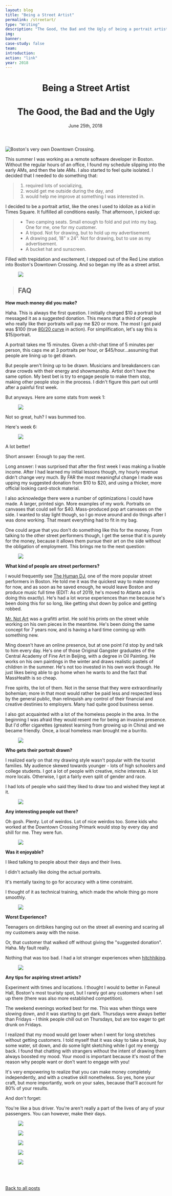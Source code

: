 ```yaml
---
layout: blog
title: "Being a Street Artist"
permalink: /streetart/
type: "Writing"
description: "The Good, the Bad and the Ugly of being a portrait artist in downtown Boston."
img: 
banner: 
case-study: false
team: 
introduction: 
action: "link"
year: 2018
---
```


<!-- ---
layout: blog
title: Vignettes
subtitle:
permalink: /vignettes/
--- -->


  <header class="tc-ns pt4 pt5-ns">
    <h1 class="f3 fw4 f2-m f-subheadline-l baskerville measure lh-title mt0 mb0">Being a Street Artist</h1>
    <h1 class="f4 fw4 f3-m center f2-l font-light font-body measure lh-title mt0">The Good, the Bad and the Ugly</h1>
    <time class="f5 f5-l db fw4 font-body mb4"> June 25th, 2018</time>
    <img class="w-100 dib center-ns measure f3" src="/assets/img/streetart/opening.jpg" alt=""/>
  </header>

![Boston's very own Downtown Crossing.]({{site.baseurl}}/assets/img/streetart/downtown.jpg)

This summer I was working as a remote software developer in Boston. Without the regular hours of an office, I found my schedule slipping into the early AMs, and then the late AMs. I also started to feel quite isolated. I decided that I needed to do something that:

> 1. required lots of socializing,
> 2. would get me outside during the day, and
> 3. would help me improve at something I was interested in.

I decided to be a portrait artist, like the ones I used to idolize as a kid in Times Square. It fulfilled all conditions easily. That afternoon, I picked up:
> - Two camping seats. Small enough to fold and put into my bag. One for me, one for my customer.
> - A tripod. Not for drawing, but to hold up my advertisement.
> - A drawing pad, 18" x 24". Not for drawing, but to use as my advertisement.
> - A bucket hat and sunscreen.

Filled with trepidation and excitement, I stepped out of the Red Line station into Boston's Downtown Crossing. And so began my life as a street artist.

<figure class="ph5-ns ph4 mw6 pb3 center"><img class="mb4" src="{{site.baseurl}}/assets/img/streetart/image0.jpg"></figure>

> ## FAQ

**How much money did you make?**

Haha. This is always the first question. I initially charged $10 a portrait but messaged it as a suggested donation. This means that a third of people who really like their portraits will pay me $20 or more. The most I got paid was $100 (true [80/20 curve](https://www.8020curve.com/instructions.html) in action). For simplification, let's say this is $15/portrait. 

A portrait takes me 15 minutes. Given a chit-chat time of 5 minutes per person, this caps me at 3 portraits per hour, or $45/hour...assuming that people are lining up to get drawn.

But people aren't lining up to be drawn. Musicians and breakdancers can draw crowds with their energy and showmanship. Artist don't have the same option. My best bet is try to engage people to make them stop, making other people stop in the process. I didn't figure this part out until after a painful first week.

But anyways. Here are some stats from week 1:
<figure class="ph5-ns mw8 pb3 center"><img class="mb3" src="{{site.baseurl}}/assets/img/streetart/week1.png"></figure>

Not so great, huh? I was bummed too. 

Here's week 6:
<figure class="ph5-ns mw8 pb3 center"><img class="mb3" src="{{site.baseurl}}/assets/img/streetart/week7.png"></figure>

A lot better!

Short answer: Enough to pay the rent. 

Long answer: I was surprised that after the first week I was making a livable income. After I had learned my initial lessons though, my hourly revenue didn't change very much. By FAR the most meaningful change I made was upping my suggested donation from $10 to $20, and using a thicker, more official looking card-stock material.

I also acknowledge there were a number of optimizations I could have made. A larger, printed sign. More examples of my work. Portraits on canvases that could sell for $40. Mass-produced pop art canvases on the side. I wanted to stay light though, so I go move around and do things after I was done working. That meant everything had to fit in my bag. 

One could argue that you don't do something like this for the money. From talking to the other street performers though, I get the sense that it is purely for the money, because it allows them pursue their art on the side without the obligation of employment. This brings me to the next question:

<figure class="ph5-ns ph4 mw6 pb3 center"><img class="mb4" src="{{siste.baseurl}}/assets/img/streetart/image1.jpg"></figure>

**What kind of people are street performers?**

I would frequently see [The Human DJ](https://www.instagram.com/thehumandj/), one of the more popular street performers in Boston. He told me it was the quickest way to make money for now, and as soon as he saved enough, he would leave Boston and produce music full time (EDIT: As of 2019, he's moved to Atlanta and is doing this exactly). He's had a lot worse experiences than me because he's been doing this for so long, like getting shut down by police and getting robbed.

[Mr. Not Art](http://www.mettermedia.com/not-art-x-metter-media-interview/) was a grafitti artist. He sold his prints on the street while working on his own pieces in the meantime. He's been doing the same concept for 7 years now, and is having a hard time coming up with something new.

Ming doesn't have an online presence, but at one point I'd stop by and talk to him every day. He's one of those Original Gangster graduates of the Central Academy of Fine Art in Beijing, with a degree in Oil Painting. He works on his own paintings in the winter and draws realistic pastels of children in the summer. He's not too invested in his own work though. He just likes being able to go home when he wants to and the fact that MassHealth is so cheap.

Free spirits, the lot of them. Not in the sense that they were extraordinarily bohemian; more in that most would rather be paid less and respected less by the general public, than relinquish any control of their financial and creative destinies to employers. Many had quite good business sense.

I also got acquainted with a lot of the homeless people in the area. In the beginning I was afraid they would resent me for being an invasive presence. But I'd offer cigarettes (greatest learning from growing up in China) and we became friendly. Once, a local homeless man brought me a burrito.



<figure class="ph5-ns ph4 mw6 pb3 center"><img class="mb4" src="{{site.baseurl}}/assets/img/streetart/image2.jpg"></figure>

**Who gets their portrait drawn?**

I realized early on that my drawing style wasn't popular with the tourist families. My audience skewed towards younger - lots of high schoolers and college students. I got a lot of people with creative, niche interests. A lot more locals.  Otherwise, I got a fairly even split of gender and race.

I had lots of people who said they liked to draw too and wished they kept at it.

<figure class="ph5-ns ph4 mw8 pb3 center"><img class="mb4" src="{{site.baseurl}}/assets/img/streetart/image3.jpg"></figure>

**Any interesting people out there?**

Oh gosh. Plenty. Lot of weirdos. Lot of nice weirdos too. Some kids who worked at the Downtown Crossing Primark would stop by every day and shill for me. They were fun.

<figure class="ph5-ns ph4 mw8 pb3 center"><img class="mb4" src="{{site.baseurl}}/assets/img/streetart/kids.jpg"></figure>

**Was it enjoyable?**

I liked talking to people about their days and their lives. 

I didn't actually like doing the actual portraits. 

It's mentally taxing to go for accuracy with a time constraint.

I thought of it as technical training, which made the whole thing go more smoothly. 

<figure class="ph5-ns ph4 mw6 pb3 center"><img class="mb4" src="{{site.baseurl}}/assets/img/streetart/image4.jpg"></figure>

**Worst Experience?**

Teenagers on dirtbikes hanging out on the street all evening and scaring all my customers away with the noise.

Or, that customer that walked off without giving the "suggested donation". Haha. My fault really.

Nothing that was too bad. I had a lot stranger experiences when <a class="underline black" href="{{site.baseurl}}/vignettes/">hitchhiking</a>.

<figure class="ph5-ns ph4 mw6 pb3 center"><img class="mb4" src="{{site.baseurl}}/assets/img/streetart/kid.jpg"></figure>

**Any tips for aspiring street artists?**

Experiment with times and locations. I thought I would to better in Faneuil Hall, Boston's most touristy spot, but I rarely got any customers when I set up there (there was also more established competition).

The weekend evenings worked best for me. This was when things were slowing down, and it was starting to get dark. Thursdays were always better than Fridays - I think people chill out on Thursdays, but are too eager to get drunk on Fridays.

I realized that my mood would get lower when I went for long stretches without getting customers. I told myself that it was okay to take a break, buy some water, sit down, and do some light sketching while I got my energy back. I found that chatting with strangers without the intent of drawing them always boosted my mood. Your mood is important because it's most of the reason why people want or don't want to engage with you!

It's very empowering to realize that you can make money completely independently, and with a creative skill nonetheless. So yes, hone your craft, but more importantly, work on your sales, because that'll account for 80% of your results.

And don't forget:

You're like a bus driver. You're aren't really a part of the lives of any of your passengers. You can however, make their days.

<figure class="ph5-ns ph4 mw6 pb3 center"><img class="mb4" src="{{site.baseurl}}/assets/img/streetart/pair.jpg"></figure>
<figure class="ph5-ns ph4 mw6 pb3 center"><img class="mb4" src="{{site.baseurl}}/assets/img/streetart/image5.jpg"></figure>
<figure class="ph5-ns ph4 mw6 pb3 center"><img class="mb4" src="{{site.baseurl}}/assets/img/streetart/image6.jpg"></figure>
<figure class="ph5-ns ph4 mw6 pb3 center"><img class="mb4" src="{{site.baseurl}}/assets/img/streetart/sunny.png"></figure>
<figure class="ph5-ns ph4 mw6 pb3 center"><img class="mb4" src="{{site.baseurl}}/assets/img/streetart/mysign.jpg"></figure>



<br><br><br>
[Back to all posts]({{site.baseurl}}/#posts)